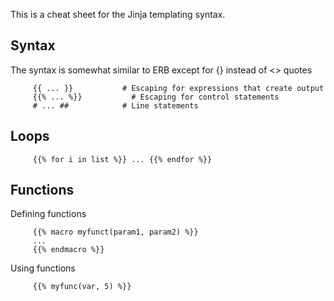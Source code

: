 This is a cheat sheet for the Jinja templating syntax.

## Syntax

The syntax is somewhat similar to ERB except for {} instead of <> quotes
```jinja
     {{ ... }}           # Escaping for expressions that create output
     {{% ... %}}           # Escaping for control statements
     # ... ##            # Line statements
```
## Loops
```jinja
     {{% for i in list %}} ... {{% endfor %}}
```
## Functions

Defining functions
```jinja
     {{% macro myfunct(param1, param2) %}}
     ...
     {{% endmacro %}}
 ```    
Using functions
```jinja
     {{% myfunc(var, 5) %}}
```
